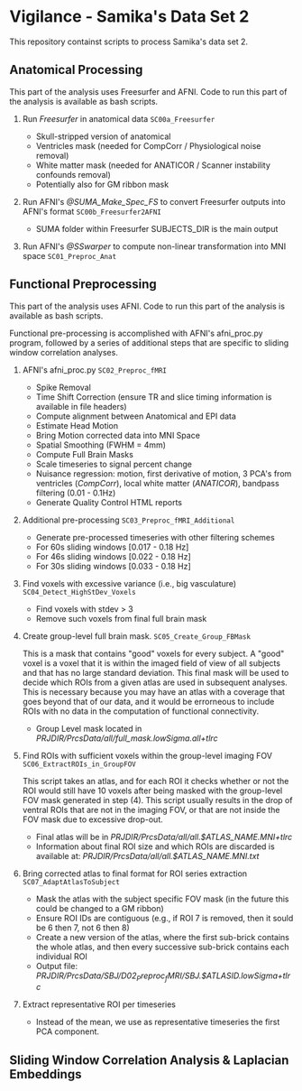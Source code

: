 # Vigilance - Samika's Data Set 2

This repository containst scripts to process Samika's data set 2. 

## Anatomical Processing

This part of the analysis uses Freesurfer and AFNI. Code to run this part of the analysis is available as bash scripts.

1. Run _Freesurfer_ in anatomical data `SC00a_Freesurfer`
   * Skull-stripped version of anatomical
   * Ventricles mask (needed for CompCorr / Physiological noise removal)
   * White matter mask (needed for ANATICOR / Scanner instability confounds removal)
   * Potentially also for GM ribbon mask 

2. Run AFNI's _@SUMA_Make_Spec_FS_ to convert Freesurfer outputs into AFNI's format `SC00b_Freesurfer2AFNI`
   * SUMA folder within Freesurfer SUBJECTS_DIR is the main output

3. Run AFNI's _@SSwarper_ to compute non-linear transformation into MNI space `SC01_Preproc_Anat`

## Functional Preprocessing

This part of the analysis uses AFNI. Code to run this part of the analysis is available as bash scripts.

Functional pre-processing is accomplished with AFNI's afni_proc.py program, followed by a series of additional steps that are specific to sliding window correlation analyses. 

1. AFNI's afni_proc.py `SC02_Preproc_fMRI`
   * Spike Removal
   * Time Shift Correction (ensure TR and slice timing information is available in file headers)
   * Compute alignment between Anatomical and EPI data
   * Estimate Head Motion
   * Bring Motion corrected data into MNI Space
   * Spatial Smoothing (FWHM = 4mm)
   * Compute Full Brain Masks
   * Scale timeseries to signal percent change
   * Nuisance regression: motion, first derivative of motion, 3 PCA's from ventricles (_CompCorr_), local white matter (_ANATICOR_), bandpass filtering (0.01 - 0.1Hz)
   * Generate Quality Control HTML reports
  
2. Additional pre-processing `SC03_Preproc_fMRI_Additional`
   * Generate pre-processed timeseries with other filtering schemes
   * For 60s sliding windows [0.017 - 0.18 Hz]
   * For 46s sliding windows [0.022 - 0.18 Hz]
   * For 30s sliding windows [0.033 - 0.18 Hz]
  
3. Find voxels with excessive variance (i.e., big vasculature) `SC04_Detect_HighStDev_Voxels`
   * Find voxels with stdev > 3
   * Remove such voxels from final full brain mask
  
4. Create group-level full brain mask. `SC05_Create_Group_FBMask`

   This is a mask that contains "good" voxels for every subject. A "good" voxel is a voxel that it is within the imaged field of view of all subjects and that has no large standard deviation. This final mask will be used to decide which ROIs from a given atlas are used in subsequent analyses. This is necessary because you may have an atlas with a coverage that goes beyond that of our data, and it would be errorneous to include ROIs with no data in the computation of functional connectivity.
   * Group Level mask located in *PRJDIR/PrcsData/all/full_mask.lowSigma.all+tlrc*
   
5. Find ROIs with sufficient voxels within the group-level imaging FOV `SC06_ExtractROIs_in_GroupFOV`

   This script takes an atlas, and for each ROI it checks whether or not the ROI would still have 10 voxels after being masked with the group-level FOV mask generated in step (4). This script usually results in the drop of ventral ROIs that are not in the imaging FOV, or that are not inside the FOV mask due to excessive drop-out. 
   
   * Final atlas will be in *PRJDIR/PrcsData/all/all.$ATLAS_NAME.MNI+tlrc*
   * Information about final ROI size and which ROIs are discarded is available at: *PRJDIR/PrcsData/all/all.$ATLAS_NAME.MNI.txt*
   
6. Bring corrected atlas to final format for ROI series extraction `SC07_AdaptAtlasToSubject`
   * Mask the atlas with the subject specific FOV mask (in the future this could be changed to a GM ribbon)
   * Ensure ROI IDs are contiguous (e.g., if ROI 7 is removed, then it sould be 6 then 7, not 6 then 8)
   * Create a new version of the atlas, where the first sub-brick contains the whole atlas, and then every successive sub-brick contains each individual ROI
   * Output file: *PRJDIR/PrcsData/$SBJ/D02_Preproc_fMRI/$SBJ.$ATLASID.lowSigma+tlrc*

7. Extract representative ROI per timeseries
   * Instead of the mean, we use as representative timeseries the first PCA component.
   
## Sliding Window Correlation Analysis & Laplacian Embeddings
